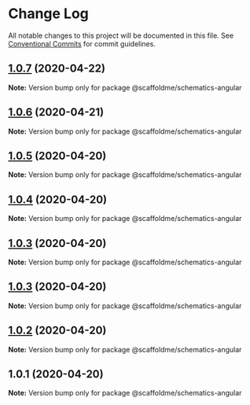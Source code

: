 # Change Log

All notable changes to this project will be documented in this file.
See [Conventional Commits](https://conventionalcommits.org) for commit guidelines.

## [1.0.7](https://github.com/scaffoldme/scaffoldme-cli/compare/@scaffoldme/schematics-angular@1.0.6...@scaffoldme/schematics-angular@1.0.7) (2020-04-22)

**Note:** Version bump only for package @scaffoldme/schematics-angular





## [1.0.6](https://github.com/scaffoldme/scaffoldme-cli/compare/@scaffoldme/schematics-angular@1.0.5...@scaffoldme/schematics-angular@1.0.6) (2020-04-21)

**Note:** Version bump only for package @scaffoldme/schematics-angular





## [1.0.5](https://github.com/scaffoldme/scaffoldme-cli/compare/@scaffoldme/schematics-angular@1.0.4...@scaffoldme/schematics-angular@1.0.5) (2020-04-20)

**Note:** Version bump only for package @scaffoldme/schematics-angular





## [1.0.4](https://github.com/scaffoldme/scaffoldme-cli/compare/@scaffoldme/schematics-angular@1.0.3...@scaffoldme/schematics-angular@1.0.4) (2020-04-20)

**Note:** Version bump only for package @scaffoldme/schematics-angular





## [1.0.3](https://github.com/scaffoldme/scaffoldme-cli/compare/@scaffoldme/schematics-angular@1.0.3...@scaffoldme/schematics-angular@1.0.3) (2020-04-20)

**Note:** Version bump only for package @scaffoldme/schematics-angular





## [1.0.3](https://github.com/scaffoldme/scaffoldme-cli/compare/@scaffoldme/schematics-angular@1.0.2...@scaffoldme/schematics-angular@1.0.3) (2020-04-20)

**Note:** Version bump only for package @scaffoldme/schematics-angular





## [1.0.2](https://github.com/scaffoldme/scaffoldme-cli/compare/@scaffoldme/schematics-angular@1.0.1...@scaffoldme/schematics-angular@1.0.2) (2020-04-20)

**Note:** Version bump only for package @scaffoldme/schematics-angular





## 1.0.1 (2020-04-20)

**Note:** Version bump only for package @scaffoldme/schematics-angular
